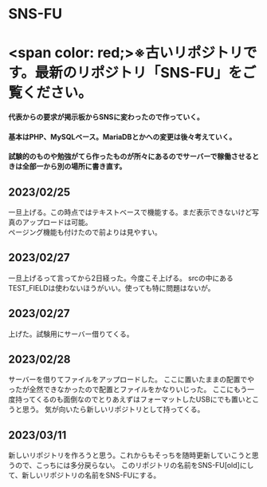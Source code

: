 # SNS-FU

# <span color: red;>※古いリポジトリです。最新のリポジトリ「SNS-FU」をご覧ください。</span>

#### 代表からの要求が掲示板からSNSに変わったので作っていく。  
#### 基本はPHP、MySQLベース。MariaDBとかへの変更は後々考えていく。
#### 試験的のものや勉強がてら作ったものが所々にあるのでサーバーで稼働させるときは全部一から別の場所に書き直す。

## 2023/02/25
一旦上げる。この時点ではテキストベースで機能する。まだ表示できないけど写真のアップロードは可能。  
ページング機能も付けたので前よりは見やすい。

## 2023/02/27
一旦上げるって言ってから2日経った。今度こそ上げる。
srcの中にあるTEST_FIELDは使わないほうがいい。使っても特に問題はないが。

## 2023/02/27
上げた。試験用にサーバー借りてくる。

## 2023/02/28
サーバーを借りてファイルをアップロードした。
ここに置いたままの配置でやったが全然できなかったので配置とファイルをかなりいじった。
ここにもう一度持ってくるのも面倒なのでとりあえずはフォーマットしたUSBにでも置いとこうと思う。
気が向いたら新しいリポジトリとして持ってくる。

## 2023/03/11
新しいリポジトリを作ろうと思う。これからもそっちを随時更新していこうと思うので、こっちには多分戻らない。
このリポジトリの名前をSNS-FU[old]にして、新しいリポジトリの名前をSNS-FUにする。
